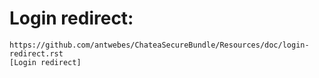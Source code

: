 # Login redirect:
    https://github.com/antwebes/ChateaSecureBundle/Resources/doc/login-redirect.rst
    [Login redirect]


